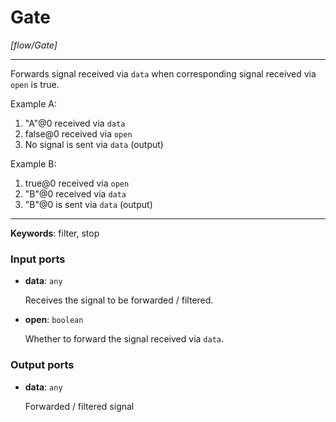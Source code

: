 # Gate

_[flow/Gate]_

---

Forwards signal received via `data` when corresponding signal received via `open` is true.  
  
Example A:  
1. "A"@0 received via `data`  
2. false@0 received via `open`  
3. No signal is sent via `data` (output)  
  
Example B:  
1. true@0 received via `open`  
2. "B"@0  received via `data`  
3. "B"@0 is sent via `data` (output)  

---

__Keywords__: filter, stop

### Input ports

* __data__: ` any `

    Receives the signal to be forwarded / filtered.  


* __open__: ` boolean `

    Whether to forward the signal received via `data`.  

### Output ports

* __data__: ` any `

    Forwarded / filtered signal  

